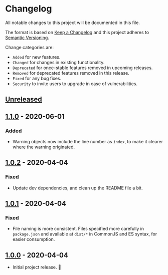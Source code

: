 # Changelog

All notable changes to this project will be documented in this file.

The format is based on [Keep a Changelog](http://keepachangelog.com/en/1.0.0/)
and this project adheres to [Semantic Versioning](http://semver.org/spec/v2.0.0.html).

Change categories are:

* `Added` for new features.
* `Changed` for changes in existing functionality.
* `Deprecated` for once-stable features removed in upcoming releases.
* `Removed` for deprecated features removed in this release.
* `Fixed` for any bug fixes.
* `Security` to invite users to upgrade in case of vulnerabilities.

## [Unreleased]

## [1.1.0] - 2020-06-01

### Added

* Warning objects now include the line number as `index`, to make it
  clearer where the warning originated.

## [1.0.2] - 2020-04-04

### Fixed

- Update dev dependencies, and clean up the README file a bit.

## [1.0.1] - 2020-04-04

### Fixed

- File naming is more consistent. Files specified more carefully in `package.json` and available at `dist/*` in CommonJS and ES syntax, for easier consumption.

## [1.0.0] - 2020-04-04

- Initial project release. 🎉

[Unreleased]: https://github.com/saibotsivad/blockdown/compare/master...develop
[1.1.0]: https://github.com/saibotsivad/blockdown/compare/v1.0.2...v1.1.0
[1.0.2]: https://github.com/saibotsivad/blockdown/compare/v1.0.1...v1.0.2
[1.0.1]: https://github.com/saibotsivad/blockdown/compare/v1.0.0...v1.0.1
[1.0.0]: https://github.com/saibotsivad/blockdown/tree/v1.0.0
